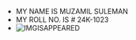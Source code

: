 - MY NAME IS MUZAMIL SULEMAN
- MY ROLL NO. IS # 24K-1023
- ![IMGISAPPEARED](https://plus.unsplash.com/premium_photo-1716968594480-d3ba77a2f776?q=80&w=1887&auto=format&fit=crop&ixlib=rb-4.0.3&ixid=M3wxMjA3fDB8MHxwaG90by1wYWdlfHx8fGVufDB8fHx8fA%3D%3D)
